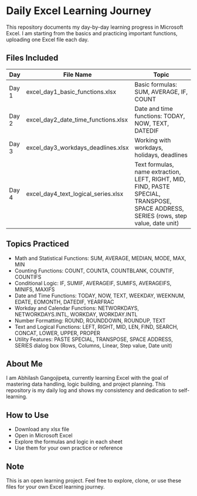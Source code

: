# Daily Excel Learning Journey

This repository documents my day-by-day learning progress in Microsoft Excel. I am starting from the basics and practicing important functions, uploading one Excel file each day.

## Files Included

| Day   | File Name                              | Topic                                                                 |
|--------|-----------------------------------------|-----------------------------------------------------------------------|
| Day 1 | excel_day1_basic_functions.xlsx         | Basic formulas: SUM, AVERAGE, IF, COUNT                              |
| Day 2 | excel_day2_date_time_functions.xlsx     | Date and time functions: TODAY, NOW, TEXT, DATEDIF                   |
| Day 3 | excel_day3_workdays_deadlines.xlsx      | Working with workdays, holidays, deadlines                           |
| Day 4 | excel_day4_text_logical_series.xlsx     | Text formulas, name extraction, LEFT, RIGHT, MID, FIND, PASTE SPECIAL, TRANSPOSE, SPACE ADDRESS, SERIES (rows, step value, date unit) |

## Topics Practiced

- Math and Statistical Functions: SUM, AVERAGE, MEDIAN, MODE, MAX, MIN  
- Counting Functions: COUNT, COUNTA, COUNTBLANK, COUNTIF, COUNTIFS  
- Conditional Logic: IF, SUMIF, AVERAGEIF, SUMIFS, AVERAGEIFS, MINIFS, MAXIFS  
- Date and Time Functions: TODAY, NOW, TEXT, WEEKDAY, WEEKNUM, EDATE, EOMONTH, DATEDIF, YEARFRAC  
- Workday and Calendar Functions: NETWORKDAYS, NETWORKDAYS.INTL, WORKDAY, WORKDAY.INTL  
- Number Formatting: ROUND, ROUNDDOWN, ROUNDUP, TEXT  
- Text and Logical Functions: LEFT, RIGHT, MID, LEN, FIND, SEARCH, CONCAT, LOWER, UPPER, PROPER  
- Utility Features: PASTE SPECIAL, TRANSPOSE, SPACE ADDRESS, SERIES dialog box (Rows, Columns, Linear, Step value, Date unit)

## About Me

I am Abhilash Gangojipeta, currently learning Excel with the goal of mastering data handling, logic building, and project planning. This repository is my daily log and shows my consistency and dedication to self-learning.

## How to Use

- Download any xlsx file  
- Open in Microsoft Excel  
- Explore the formulas and logic in each sheet  
- Use them for your own practice or reference  

## Note

This is an open learning project. Feel free to explore, clone, or use these files for your own Excel learning journey.

